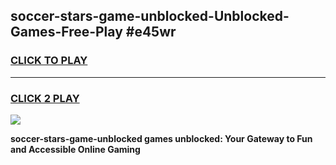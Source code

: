 
## soccer-stars-game-unblocked-Unblocked-Games-Free-Play #e45wr
<h3>
<a href="https://us.freeplayer.one?title=soccer-stars-game-unblocked&ref=9M">CLICK TO PLAY</a></h3>
<hr>

<h3>
<a href="https://us.freeplayer.one?title=soccer-stars-game-unblocked&ref=9M">CLICK 2 PLAY</a>
  
</h3>

<a href="https://us.freeplayer.one?title=soccer-stars-game-unblocked&ref=9M"><img src="https://clearcache.store/games.png"></a>


**soccer-stars-game-unblocked games unblocked: Your Gateway to Fun and Accessible Online Gaming**
